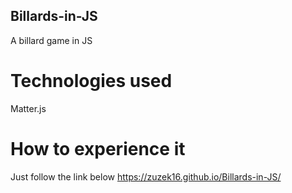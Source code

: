 ## Billards-in-JS
A billard game in JS

# Technologies used
Matter.js

# How to experience it 
Just follow the link below
https://zuzek16.github.io/Billards-in-JS/